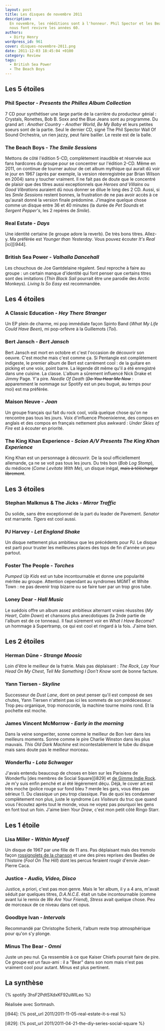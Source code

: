 ```yaml
---
layout: post
title: Les disques de novembre 2011
description:
  En novembre, les rééditions sont à l'honneur. Phil Spector et les Beach Boys
  nous font revivre les années 60.
authors:
  - Dirty Henry
wordpress_id: 961
cover: disques-novembre-2011.png
date: 2011-12-03 18:45:04 +0100
category: Review
tags:
  - British Sea Power
  - The Beach Boys
---
```


## Les 5 étoiles

### Phil Spector - _Presents the Philles Album Collection_

7 CD pour synthétiser une large partie de la carrière du producteur génial :
Crystals, Ronettes, Bob B. Soxx and the Blue Jeans sont au programme. Du grand
art : _Another Country - Another World_, _Be My Baby_ et leurs petites soeurs
sont de la partie. Seul le dernier CD, signé The Phil Spector Wall Of Sound
Orchestra, un rien jazzy, peut faire bailler. Le reste est de la balle.

### The Beach Boys - _The Smile Sessions_

Mettons de côté l'édition 5-CD, complètement inaudible et réservée aux fans
hardcores du groupe pour se concentrer sur l'édition 2-CD. Même en 2011, on
continue de tourner autour de cet album mythique qui aurait dû voir le jour en
1967 (après par exemple, la version réenregistrée par Brian Wilson en 2004) sans
y toucher vraiment. Il ne fait pas de doute que le concentré de plaisir que des
titres aussi exceptionnels que _Heroes and Villains_ ou _Good Vibrations_
auraient dû nous donner se dilue le long des 2 CD. Aussi, si les _Smile
Sessions_ restent bonnes, la frustration de ne pas avoir accès à ce qu'aurait
donné la version finale prédomine. J'imagine quelque chose comme un disque entre
36 et 40 minutes (la durée de _Pet Sounds_ et _Sergent Pepper's_, les 2 repères
de _Smile_).

### Real Estate - _Days_

Une identité certaine (le groupe adore la reverb). De très bons titres. Allez-y.
Ma préférée est _Younger than Yesterday_. Vous pouvez écouter _It's Real_
[ici][i944].

### British Sea Power - _Valhalla Dancehall_

Les chouchous de Joe Gantdelaine régalent. Seul reproche à faire au groupe : un
certain manque d'identité qui font penser que certains titres sont des
imitations (_Thin Black Sail_ pourrait être une parodie des Arctic Monkeys).
_Living Is So Easy_ est recommandée.

## Les 4 étoiles

### A Classic Education - _Hey There Stranger_

Un EP plein de charme, mi pop immédiate façon Spinto Band (_What My Life Could
Have Been_), mi pop-orfèvre à la Guillemots (_Toi_).

### Bert Jansch - _Bert Jansch_

Bert Jansch est mort en octobre et c'est l'occasion de découvrir son oeuvre.
C'est moche mais c'est comme ça. Si Pentangle est complètement indigeste, le
premier album de Bert est carrément cool : de la guitare en picking et une voix,
point barre. La légende dit même qu'il a été enregistré dans une cuisine. La
classe. L'album a sûrement influencé Nick Drake et Jimmy Page. Y'a pire. _Needle
Of Death_ (~~_Do You Hear Me Now_~~ : apparemment le nommage sur Spotify est un
peu bugué, au temps pour moi) est ma préférée.

### Maison Neuve - _Joan_

Un groupe français qui fait du rock cool, voilà quelque chose qu'on ne rencontre
pas tous les jours. Voix d'influence Phoenixienne, des compos en anglais et des
compos en français nettement plus awkward : _Under Skies of Fire_ est à écouter
en priorité.

### The King Khan Experience - _Scion A/V Presents The King Khan Experience_

King Khan est un personnage à découvrir. De la soul officiellement allemande, ça
ne se voit pas tous les jours. Du très bon (_Bob Log Stomp_), du médiocre (_Come
Levitate With Me_), un disque inégal, ~~mais à télécharger librement~~.

## Les 3 étoiles

### Stephan Malkmus & The Jicks - _Mirror Traffic_

Du solide, sans être exceptionnel de la part du leader de Pavement. _Senator_
est marrante. _Tigers_ est cool aussi.

### PJ Harvey - _Let England Shake_

Un disque nettement plus ambitieux que les précédents pour PJ. Le disque est
parti pour truster les meilleures places des tops de fin d'année un peu partout.

### Foster The People - _Torches_

_Pumped Up Kids_ est un tube incontournable et donne une popularité méritée au
groupe. Attention cependant au syndromes MGMT et White Town : ne pas devenir
trop bizarre ou se faire tuer par un trop gros tube.

### Loney Dear - _Hall Music_

Le suédois offre un album assez ambitieux alternant vraies réussites (_My
Heart_, _Calm Down_) et chansons plus anecdotiques (la 2nde partie de l'album
est de ce tonneau). Il faut sûrement voir en _What I Have Become?_ un hommage à
Supertramp, ce qui est cool et ringard à la fois. J'aime bien.

## Les 2 étoiles

### Herman Düne - _Strange Moosic_

Loin d'être le meilleur de la fratrie. Mais pas déplaisant : _The Rock_, _Lay
Your Head On My Chest_, _Tell Me Something I Don't Know_ sont de bonne facture.

### Yann Tiersen - _Skyline_

Successeur de _Dust Lane_, dont on peut penser qu'il est composé de ses chutes,
Yann Tiersen n'atteint pas ici les sommets de son prédécesseur. Trop peu
organique, trop monocorde, la machine tourne moins rond. Et la pochette est
moche.

### James Vincent McMorrow - _Early in the morning_

Dans la veine songwriter, sonne comme le meilleur de Bon Iver dans les meilleurs
moments. Sonne comme le pire Charlie Winston dans les plus mauvais. _This Old
Dark Machine_ est incontestablement le tube du disque mais sans doute pas le
meilleur morceau.

### Wonderflu - _Lota Schwager_

J'avais entendu beaucoup de choses en bien sur les Parisiens de Wonderflu [des
membres de Social Square][i829] et [de Gimme Indie Rock][1]. Je m'y suis enfin
penché et ai été légèrement déçu. Déjà, le cover art est très moche (police
rouge sur fond bleu ? merde les gars, vous êtes pas sérieux !). Du classique un
peu trop classique. Pas de quoi les condamner complètement non plus, juste le
syndrome _Les Visiteurs_ du truc que quand vous l'écoutez après tout le monde,
vous ne voyez pas pourquoi les gens en font tout un foin. J'aime bien _Your
Draw_, c'est mon petit côté Ringo Starr.

## Les 1 étoile

### Lisa Miller - _Within Myself_

Un disque de 1967 par une fille de 11 ans. Pas déplaisant mais des tremolo façon
[rossignolets de la chanson][2] et une des pires reprises des Beatles de
l'histoire (_Fool On The Hill_) dont les percus feraient rougir d'envie
Jean-Pierre Caca.

### Justice - _Audio, Video, Disco_

Justice, a priori, c'est pas mon genre. Mais le 1er album, il y a 4 ans, m'avait
séduit par quelques titres, _D.A.N.C.E._ était un tube incontournable (comme
avant lui le remix de _We Are Your Friend_), _Stress_ avait quelque chose. Peu
de morceaux de ce niveau dans cet opus.

### Goodbye Ivan - _Intervals_

Recommandé par Christophe Schenk, l'album reste trop atmosphérique pour qu'on
s'y plonge.

### Minus The Bear - _Omni_

Juste un peu nul. Ça ressemble à ce que Kaiser Chiefs pourrait faire de pire. Ce
groupe est un faux-ami : il a "Bear" dans son nom mais n'est pas vraiment cool
pour autant. Minus est plus pertinent.

## La synthèse

{% spotify 3hsF2PdtSXdxKF92uWILeo %}

Réalisée avec Sortmash.

[i944]: {% post_url 2011/2011-11-05-real-estate-it-s-real %}

[i829]: {% post_url 2011/2011-04-21-the-diy-series-social-square %}

[1]: http://blogs.lesinrocks.com/gimmeindierock/2011/10/06/vote-for-wonderflu/
[2]:
  https://www.dailymotion.com/video/x1ho21
  "Les Petits Rossignolets de la Chanson"
